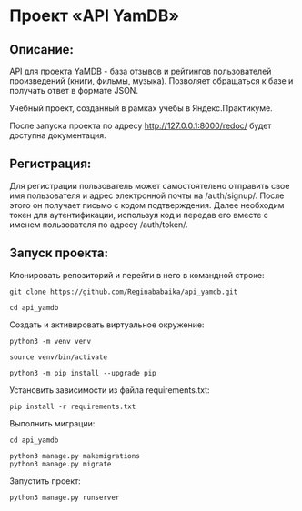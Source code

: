# Проект «API YamDB»

## Описание:

API для проекта YaMDB - база отзывов и рейтингов пользователей произведений (книги, фильмы, музыка).
Позволяет обращаться к базе и получать ответ в формате JSON.

Учебный проект, созданный в рамках учебы в Яндекс.Практикуме.

После запуска проекта по адресу http://127.0.0.1:8000/redoc/ будет доступна документация.

## Регистрация:
Для регистрации пользователь может самостоятельно отправить свое имя пользователя и адрес электронной почты на /auth/signup/. После этого он получает письмо с кодом подтверждения. Далее необходим токен для аутентификации, используя код и передав его вместе с именем пользователя по адресу /auth/token/.

## Запуск проекта:

Клонировать репозиторий и перейти в него в командной строке:

```
git clone https://github.com/Reginababaika/api_yamdb.git
```

```
cd api_yamdb
```

Cоздать и активировать виртуальное окружение:

```
python3 -m venv venv
```

```
source venv/bin/activate
```

```
python3 -m pip install --upgrade pip
```

Установить зависимости из файла requirements.txt:

```
pip install -r requirements.txt
```

Выполнить миграции:
```
cd api_yamdb

```
```
python3 manage.py makemigrations
python3 manage.py migrate
```

Запустить проект:

```
python3 manage.py runserver
```
